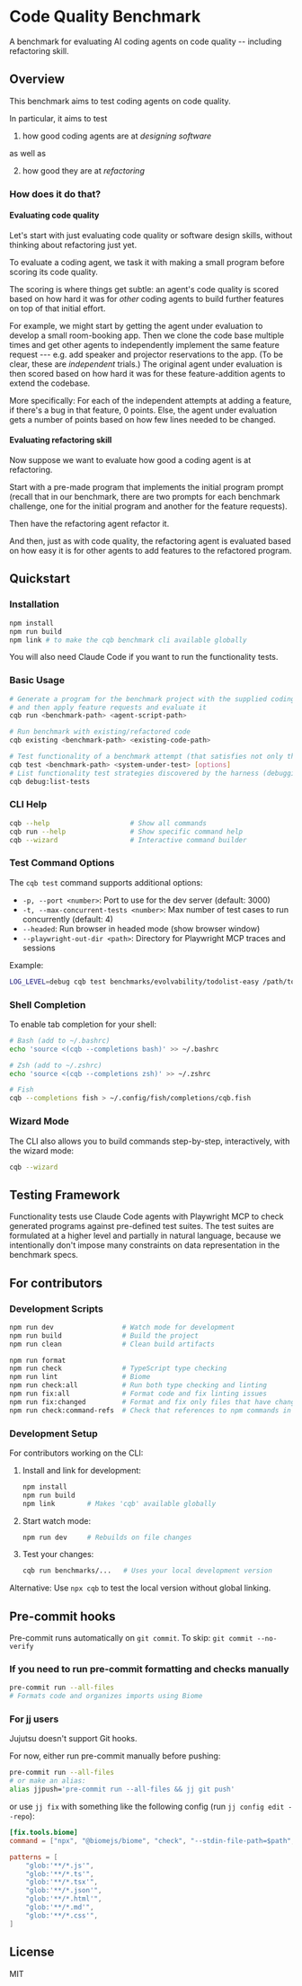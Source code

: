# Code Quality Benchmark

A benchmark for evaluating AI coding agents on code quality -- including refactoring skill.

## Overview

This benchmark aims to test coding agents on code quality.

In particular, it aims to test

1. how good coding agents are at *designing software*

as well as

2. how good they are at *refactoring*

### How does it do that?

<!-- TODO: Add something about the structure of the benchmark projects / tasks and the underconstrained nature of the specs -->

#### Evaluating code quality

Let's start with just evaluating code quality or software design skills, without thinking about refactoring just yet.

To evaluate a coding agent, we task it with making a small program before scoring its code quality.

The scoring is where things get subtle: an agent's code quality is scored based on how hard it was for *other* coding agents to build further features on top of that initial effort.

For example, we might start by getting the agent under evaluation to develop a small room-booking app. Then we clone the code base multiple times and get other agents to independently implement the same feature request --- e.g. add speaker and projector reservations to the app. (To be clear, these are *independent* trials.) The original agent under evaluation is then scored based on how hard it was for these feature-addition agents to extend the codebase.

More specifically: For each of the independent attempts at adding a feature, if there's a bug in that feature, 0 points. Else, the agent under evaluation gets a number of points based on how few lines needed to be changed.

#### Evaluating refactoring skill

Now suppose we want to evaluate how good a coding agent is at refactoring.

Start with a pre-made program that implements the initial program prompt (recall that in our benchmark, there are two prompts for each benchmark challenge, one for the initial program and another for the feature requests).

Then have the refactoring agent refactor it. 

And then, just as with code quality, the refactoring agent is evaluated based on how easy it is for other agents to add features to the refactored program.

## Quickstart

### Installation

```bash
npm install
npm run build
npm link # to make the cqb benchmark cli available globally
```

You will also need Claude Code if you want to run the functionality tests.

### Basic Usage

```bash
# Generate a program for the benchmark project with the supplied coding agent
# and then apply feature requests and evaluate it
cqb run <benchmark-path> <agent-script-path>

# Run benchmark with existing/refactored code
cqb existing <benchmark-path> <existing-code-path>

# Test functionality of a benchmark attempt (that satisfies not only the initial but also the update prompt)
cqb test <benchmark-path> <system-under-test> [options]
# List functionality test strategies discovered by the harness (debugging aid)
cqb debug:list-tests
```

### CLI Help

```bash
cqb --help                    # Show all commands
cqb run --help                # Show specific command help
cqb --wizard                  # Interactive command builder
```

### Test Command Options

The `cqb test` command supports additional options:
- `-p, --port <number>`: Port to use for the dev server (default: 3000)
- `-t, --max-concurrent-tests <number>`: Max number of test cases to run concurrently (default: 4)
- `--headed`: Run browser in headed mode (show browser window)
- `--playwright-out-dir <path>`: Directory for Playwright MCP traces and sessions

Example:
```bash
LOG_LEVEL=debug cqb test benchmarks/evolvability/todolist-easy /path/to/generated/program
```

### Shell Completion

To enable tab completion for your shell:

```bash
# Bash (add to ~/.bashrc)
echo 'source <(cqb --completions bash)' >> ~/.bashrc

# Zsh (add to ~/.zshrc)
echo 'source <(cqb --completions zsh)' >> ~/.zshrc

# Fish
cqb --completions fish > ~/.config/fish/completions/cqb.fish
```

### Wizard Mode

The CLI also allows you to build commands step-by-step, interactively, with the wizard mode:

```bash
cqb --wizard
```

## Testing Framework

Functionality tests use Claude Code agents with Playwright MCP to check generated programs against pre-defined test suites. The test suites are formulated at a higher level and partially in natural language, because we intentionally don't impose many constraints on data representation in the benchmark specs.


## For contributors

### Development Scripts

```bash
npm run dev                 # Watch mode for development
npm run build               # Build the project
npm run clean               # Clean build artifacts

npm run format
npm run check               # TypeScript type checking
npm run lint                # Biome
npm run check:all           # Run both type checking and linting
npm run fix:all             # Format code and fix linting issues
npm run fix:changed         # Format and fix only files that have changed since `main`
npm run check:command-refs  # Check that references to npm commands in docs, error messages are up to date using a headless Claude Code instance
```

### Development Setup

For contributors working on the CLI:

1. Install and link for development:
   ```bash
   npm install
   npm run build
   npm link        # Makes 'cqb' available globally
   ```

2. Start watch mode:
   ```bash
   npm run dev     # Rebuilds on file changes
   ```

3. Test your changes:
   ```bash
   cqb run benchmarks/...   # Uses your local development version
   ```

Alternative: Use `npx cqb` to test the local version without global linking.

## Pre-commit hooks

Pre-commit runs automatically on `git commit`. To skip: `git commit --no-verify`

### If you need to run pre-commit formatting and checks manually

```bash
pre-commit run --all-files
# Formats code and organizes imports using Biome
```

### For jj users

Jujutsu doesn't support Git hooks. 

For now, either run pre-commit manually before pushing:
```bash
pre-commit run --all-files
# or make an alias:
alias jjpush='pre-commit run --all-files && jj git push'
```

or use `jj fix` with something like the following config (run `jj config edit --repo`):

```toml
[fix.tools.biome]
command = ["npx", "@biomejs/biome", "check", "--stdin-file-path=$path", "--write"]

patterns = [
	"glob:'**/*.js'",
	"glob:'**/*.ts'",
	"glob:'**/*.tsx'",
	"glob:'**/*.json'",
	"glob:'**/*.html'",
	"glob:'**/*.md'",
	"glob:'**/*.css'",
]
```

## License

MIT
